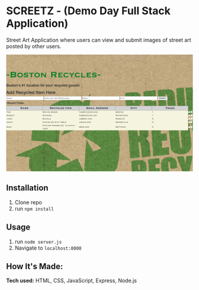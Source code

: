 # SCREETZ - (Demo Day Full Stack Application)
Street Art Application where users can view and submit images of street art posted by other users.

![alt tag](https://github.com/HelenAmanuel/BostonRecycles-FullStackApp/blob/master/Screen%20Shot%202019-11-17%20at%205.01.54%20PM.png)

## Installation

1. Clone repo
2. run `npm install`

## Usage

1. run `node server.js`
2. Navigate to `localhost:8000`



## How It's Made:

**Tech used:** HTML, CSS, JavaScript, Express, Node.js
